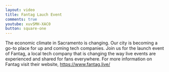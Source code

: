 ```yaml
---
layout: video
title: Fantag Lauch Event
comments: true
youtube: xuvSMH-XAC0
button: square-one
---
```


The economic climate in Sacramento is changing. Our city is becoming a go-to place for up and coming tech companies. Join us for the launch event of Fantag, a local tech company that is changing the way live events are experienced and shared for fans everywhere. For more information on Fantag visit their website, https://www.fantag.live/ 

